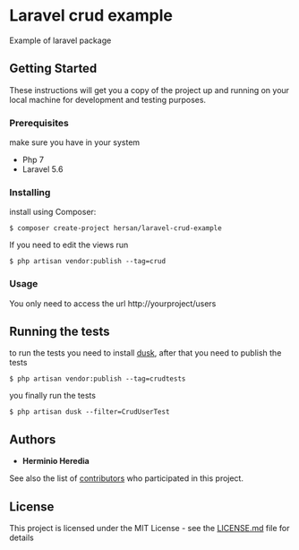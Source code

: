 # Laravel crud example

Example of laravel package

## Getting Started

These instructions will get you a copy of the project up and running on your local machine for development and testing purposes.

### Prerequisites

make sure you have in your system

+ Php 7
+ Laravel 5.6

### Installing

install using Composer:

```
$ composer create-project hersan/laravel-crud-example
```

If you need to edit the views run

```
$ php artisan vendor:publish --tag=crud
```

### Usage

You only need to access the url http://yourproject/users

## Running the tests

to run the tests you need to install [dusk](https://laravel.com/docs/5.6/dusk), after that you need to publish the tests

```
$ php artisan vendor:publish --tag=crudtests
```
you finally run the tests

```
$ php artisan dusk --filter=CrudUserTest
```

## Authors

* **Herminio Heredia**

See also the list of [contributors](https://github.com/hersan/laravel-crud-example/graphs/contributors) who participated in this project.

## License

This project is licensed under the MIT License - see the [LICENSE.md](LICENSE.md) file for details


